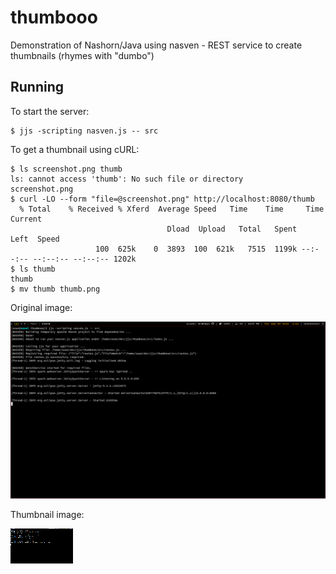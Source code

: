 # thumbooo
Demonstration of Nashorn/Java using nasven - REST service to create thumbnails (rhymes with "dumbo")

## Running

To start the server:
```
$ jjs -scripting nasven.js -- src
```

To get a thumbnail using cURL:
```
$ ls screenshot.png thumb
ls: cannot access 'thumb': No such file or directory
screenshot.png
$ curl -LO --form "file=@screenshot.png" http://localhost:8080/thumb
  % Total    % Received % Xferd  Average Speed   Time    Time     Time  Current
                                   Dload  Upload   Total   Spent    Left  Speed
				   100  625k    0  3893  100  621k   7515  1199k --:--:-- --:--:-- --:--:-- 1202k
$ ls thumb
thumb
$ mv thumb thumb.png
```

Original image:

![Original image](/img/screenshot.png?raw=true)

Thumbnail image:

![Thumbnail image](/img/thumb.png?raw=true)
